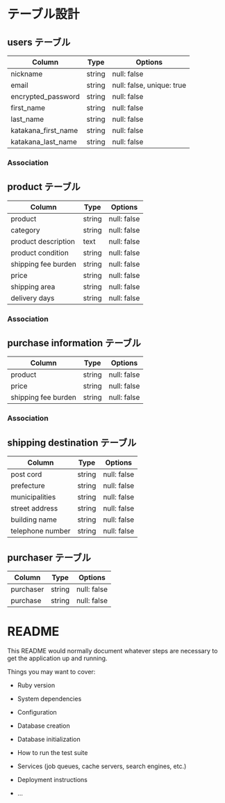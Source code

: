 # テーブル設計

## users テーブル

| Column             | Type   | Options     |
| ------------------ | ------ | ----------- |
| nickname           | string | null: false |
| email              | string | null: false, unique: true |
| encrypted_password | string | null: false |
| first_name         | string | null: false |
| last_name          | string | null: false |
| katakana_first_name| string | null: false |
| katakana_last_name | string | null: false |
### Association


## product テーブル

| Column             | Type   | Options     |
| ------------------ | ------ | ----------- |
| product            | string | null: false |
| category           | string | null: false |
| product description| text   | null: false |
| product condition  | string | null: false |
| shipping fee burden| string | null: false |
| price              | string | null: false |
| shipping area      | string | null: false |
| delivery days      | string | null: false |

### Association


## purchase information テーブル

| Column             | Type   | Options     |
| ------------------ | ------ | ----------- |
| product            | string | null: false |
| price              | string | null: false |
| shipping fee burden| string | null: false |

### Association

## shipping destination テーブル

| Column             | Type   | Options     |
| ------------------ | ------ | ----------- |
| post cord          | string | null: false |
| prefecture         | string | null: false |
| municipalities     | string | null: false |
| street address     | string | null: false |
| building name      | string | null: false |
| telephone number   | string | null: false |

## purchaser テーブル

| Column             | Type   | Options     |
| ------------------ | ------ | ----------- |
| purchaser          | string | null: false |
| purchase           | string | null: false |
















# README

This README would normally document whatever steps are necessary to get the
application up and running.

Things you may want to cover:

* Ruby version

* System dependencies

* Configuration

* Database creation

* Database initialization

* How to run the test suite

* Services (job queues, cache servers, search engines, etc.)

* Deployment instructions

* ...
